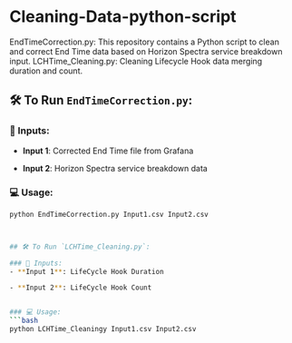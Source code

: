 # Cleaning-Data-python-script

EndTimeCorrection.py: This repository contains a Python script to clean and correct End Time data based on Horizon Spectra service breakdown input.
LCHTime_Cleaning.py: Cleaning Lifecycle Hook data merging duration and count.

## 🛠️ To Run `EndTimeCorrection.py`:

### 🔹 Inputs:
- **Input 1**: Corrected End Time file from Grafana  

- **Input 2**: Horizon Spectra service breakdown data  


### 💻 Usage:
```bash
python EndTimeCorrection.py Input1.csv Input2.csv



## 🛠️ To Run `LCHTime_Cleaning.py`:

### 🔹 Inputs:
- **Input 1**: LifeCycle Hook Duration  

- **Input 2**: LifeCycle Hook Count


### 💻 Usage:
```bash
python LCHTime_Cleaningy Input1.csv Input2.csv

